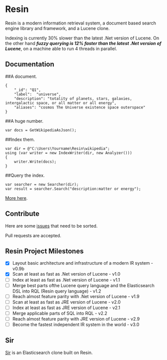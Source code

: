 # Resin

Resin is a modern information retrieval system, a document based search engine library and framework, and a Lucene clone. 

Indexing is currently 30% slower than the latest .Net version of Lucene. On the other hand ___fuzzy querying is 12% faster than the latest .Net version of Lucene___, on a machine able to run 4 threads in parallel.

## Documentation

##A document.

	{
		"_id": "Q1",
		"label":  "universe",
		"description": "totality of planets, stars, galaxies, intergalactic space, or all matter or all energy",
		"aliases": "cosmos The Universe existence space outerspace"
	}

##A huge number.
	
	var docs = GetWikipediaAsJson();

##Index them.

	var dir = @"C:\Users\Yourname\Resin\wikipedia";
	using (var writer = new IndexWriter(dir, new Analyzer()))
	{
		writer.Write(docs);
	}

##Query the index.
<a name="inproc" id="inproc"></a>

	var searcher = new Searcher(dir);
	var result = searcher.Search("description:matter or energy");

[More here](https://github.com/kreeben/resin/wiki). 

## Contribute

Here are some [issues](https://github.com/kreeben/resin/issues) that need to be sorted.

Pull requests are accepted.

## Resin Project Milestones

- [x] Layout basic architecture and infrastructure of a modern IR system - v0.9b
- [x] Scan at least as fast as .Net version of Lucene - v1.0
- [ ] Index at least as fast as .Net version of Lucene - v1.1
- [ ] Merge best parts ofthe Lucene query language and the Elasticsearch DSL into RQL (Resin query language) - v1.2
- [ ] Reach almost feature parity with .Net version of Lucene - v1.9
- [ ] Scan at least as fast as JRE version of Lucene - v2.0
- [ ] Index at least as fast as JRE version of Lucene - v2.1
- [ ] Merge applicable parts of SQL into RQL - v2.2
- [ ] Reach almost feature parity with JRE version of Lucene - v2.9
- [ ] Become the fastest independent IR system in the world - v3.0

## Sir

[Sir](https://github.com/kreeben/sir) is an Elasticsearch clone built on Resin.
